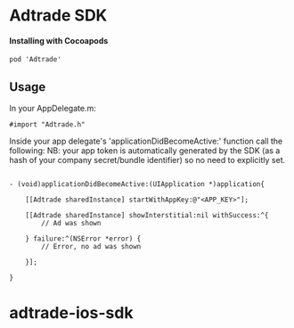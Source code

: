 Adtrade SDK
===========

#### Installing with Cocoapods

~~~
pod 'Adtrade'
~~~


Usage
-----

In your AppDelegate.m:
~~~
#import "Adtrade.h"
~~~


Inside your app delegate's 'applicationDidBecomeActive:' function call the following:
NB: your app token is automatically generated by the SDK (as a hash of your company secret/bundle identifier) so no need to explicitly set. 
~~~

- (void)applicationDidBecomeActive:(UIApplication *)application{

    [[Adtrade sharedInstance] startWithAppKey:@"<APP_KEY>"];
    
    [[Adtrade sharedInstance] showInterstitial:nil withSuccess:^{
        // Ad was shown
        
    } failure:^(NSError *error) {
        // Error, no ad was shown
        
    }];
  
}

~~~


# adtrade-ios-sdk
